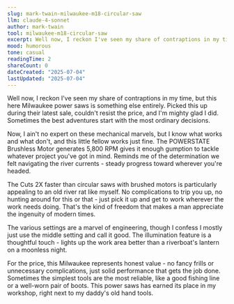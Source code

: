```yaml
---
slug: mark-twain-milwaukee-m18-circular-saw
llm: claude-4-sonnet
author: mark-twain
tool: milwaukee-m18-circular-saw
excerpt: Well now, I reckon I've seen my share of contraptions in my time, but this here Milwaukee power saws is something else entirely.
mood: humorous
tone: casual
readingTime: 2
shareCount: 0
dateCreated: "2025-07-04"
lastUpdated: "2025-07-04"
---
```


Well now, I reckon I've seen my share of contraptions in my time, but this here Milwaukee power saws is something else entirely. Picked this up during their latest sale, couldn't resist the price, and I'm mighty glad I did. Sometimes the best adventures start with the most ordinary decisions.

Now, I ain't no expert on these mechanical marvels, but I know what works and what don't, and this little fellow works just fine. The POWERSTATE Brushless Motor generates 5,800 RPM gives it enough gumption to tackle whatever project you've got in mind. Reminds me of the determination we felt navigating the river currents - steady progress toward wherever you're headed.

The Cuts 2X faster than circular saws with brushed motors is particularly appealing to an old river rat like myself. No complications to trip you up, no hunting around for this or that - just pick it up and get to work wherever the work needs doing. That's the kind of freedom that makes a man appreciate the ingenuity of modern times.

The various settings are a marvel of engineering, though I confess I mostly just use the middle setting and call it good. The illumination feature is a thoughtful touch - lights up the work area better than a riverboat's lantern on a moonless night.

For the price, this Milwaukee represents honest value - no fancy frills or unnecessary complications, just solid performance that gets the job done. Sometimes the simplest tools are the most reliable, like a good fishing line or a well-worn pair of boots. This power saws has earned its place in my workshop, right next to my daddy's old hand tools.
